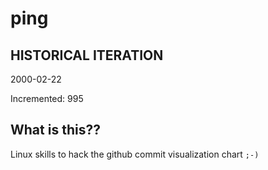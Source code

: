 # ping

## HISTORICAL ITERATION
2000-02-22

Incremented: 995

## What is this?? 
Linux skills to hack the github commit visualization chart `;-)`
